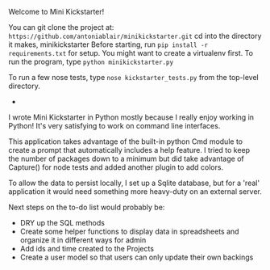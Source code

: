 Welcome to Mini Kickstarter!

You can git clone the project at: `https://github.com/antoniablair/minikickstarter.git`
cd into the directory it makes, minikickstarter
Before starting, run `pip install -r requirements.txt` for setup. You might want to create a virtualenv
first.
To run the program, type `python minikickstarter.py`

To run a few nose tests, type `nose kickstarter_tests.py` from the top-level directory.

-
I wrote Mini Kickstarter in Python mostly because I really enjoy working in Python! It's very satisfying
to work on command line interfaces.

This application takes advantage of the built-in python Cmd module to create a prompt that automatically
includes a help feature. I tried to keep the number of packages down to a minimum but did take advantage of
Capture() for node tests and added another plugin to add colors.

To allow the data to persist locally, I set up a Sqlite database, but for
a 'real' application it would need something more heavy-duty on an external server.

Next steps on the to-do list would probably be:

- DRY up the SQL methods
- Create some helper functions to display data in spreadsheets and organize it in different ways for admin
- Add ids and time created to the Projects
- Create a user model so that users can only update their own backings